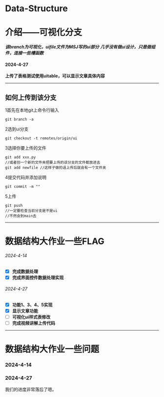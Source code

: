 # Data-Structure
# 介绍——可视化分支

***该branch为可视化，uifile文件为MSJ写的ui部分***
***几乎没有做ui设计，只是做组件，连接一些槽函数***

#### 2024-4-27

**上传了表格测试使用uitable，可以显示文章具体内容**

------

## 如何上传到该分支

1首先在本地git上命令行输入

```
git branch -a
```

2选到ui分支

```
git checkout -t remotes/origin/ui
```

3选择你要上传的文件

```
git add xxx.py
//或者创一个新的文件夹把要上传的该分支的文件都放进去
git add newfile	//这样子做的话上传后就会有一个文件夹
```

4提交代码并添加说明

```
git commit -m ""
```

5上传

```
git push
//一定要检查当前分支是不是ui
//不然会到main去
```

------

# 数据结构大作业一些FLAG

###### 2024-4-14

- [x] **完成数据处理**
- [x] **完成界面控件数据处理实现**

###### 2024-4-27

- [x] **功能1、3、4、5实现**
- [x] **显示文章功能**
- [ ] **可视化ui样式表修改**
- [ ] **完成视频讲解上传代码**

------

# 数据结构大作业一些问题

### 2024-4-14

### 2024-4-27

我们的进度非常落后了嗯。

